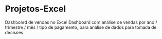 # Projetos-Excel
Dashboard de vendas no Excel
Dashboard com análise de vendas por ano / trimestre / mês / tipo de pagamento, para análise de dados para tomada de decisões
